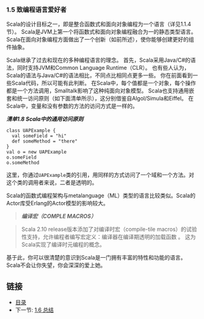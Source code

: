 ### 1.5 致编程语言爱好者

Scala的设计目标之一，即是整合函数式和面向对象编程为一个语言（详见1.1.4节）。
Scala是JVM上第一个将函数式和面向对象编程融合为一的静态类型语言。
Scala在面向对象编程方面做出了一个创新（如前所述），使你能够创建更好的组件抽象。

Scala继承了过去和现在的多种编程语言的理念。
首先，Scala采用Java/C#的语法，同时支持JVM和Common Language Runtime（CLR）。
也有些人认为，Scala的语法与Java/C#的语法相比，不同点比相同点更多一些。
你在前面看到一些Scala代码，所以可能有此判断。
在Scala中，每个值都是一个对象，每个操作都是一个方法调用，Smalltalk影响了这种纯面向对象模型。
Scala也支持通用嵌套和统一访问原则（如下面清单所示），这分别借鉴自Algol/Simula和Eiffel。
在Scala中，变量和没有参数的方法的访问方式是一样的。

***清单1.8 Scala中的通用访问原则***

    class UAPExample {
      val someField = "hi"
      def someMethod = "there"
    }
    val o = new UAPExample
    o.someField
    o.someMethod

这里，你通过`UAPExample`类的引用，用同样的方式访问了一个域和一个方法。对这个类的调用者来说，二者是透明的。

Scala的函数式编程架构与metalanguage（ML）类型的语言比较类似。Scala的Actor库受Erlang的Actor模型的影响较大。

>***编译宏（COMPLE MACROS）***

>Scala 2.10 release版本添加了对编译时宏（compile-tile macros）的试验性支持，允许编程者编写宏定义：编译器在编译期透明的加载函数 。
这为Scala实现了编译时元编程的概念。

基于此，你可以很清楚的意识到Scala是一门拥有丰富的特性和功能的语言。Scala不会让你失望，你会深深的爱上她。


## 链接
- [目录](../README.md)
- 下一节: [1.6 总结](1.1.6.md)
